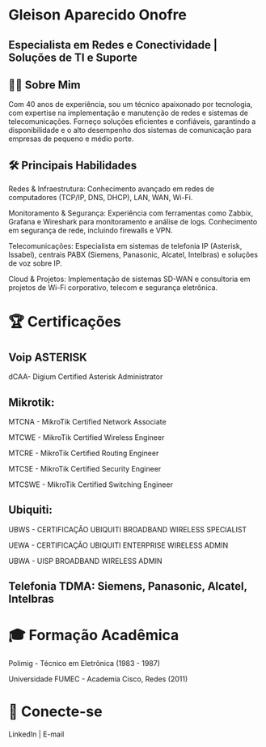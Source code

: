 # Gleison Aparecido Onofre


## **Especialista em Redes e Conectividade | Soluções de TI e Suporte**


## :man_technologist:  Sobre Mim
Com 40 anos de experiência, sou um técnico apaixonado por tecnologia, com expertise na implementação e manutenção de redes e sistemas de telecomunicações. Forneço soluções eficientes e confiáveis, garantindo a disponibilidade e o alto desempenho dos sistemas de comunicação para empresas de pequeno e médio porte.

## :hammer_and_wrench: Principais Habilidades
Redes & Infraestrutura: Conhecimento avançado em redes de computadores (TCP/IP, DNS, DHCP), LAN, WAN, Wi-Fi.

Monitoramento & Segurança: Experiência com ferramentas como Zabbix, Grafana e Wireshark para monitoramento e análise de logs. Conhecimento em segurança de rede, incluindo firewalls e VPN.

Telecomunicações: Especialista em sistemas de telefonia IP (Asterisk, Issabel), centrais PABX (Siemens, Panasonic, Alcatel, Intelbras) e soluções de voz sobre IP.

Cloud & Projetos: Implementação de sistemas SD-WAN e consultoria em projetos de Wi-Fi corporativo, telecom e segurança eletrônica.


# :trophy: Certificações

## Voip ASTERISK 
  dCAA- Digium Certified Asterisk Administrator 

## Mikrotik: 

  MTCNA - MikroTik Certified Network Associate
  
  MTCWE - MikroTik Certified Wireless Engineer
  
  MTCRE - MikroTik Certified Routing Engineer 
  
  MTCSE - MikroTik Certified Security Engineer
  
  MTCSWE - MikroTik Certified Switching Engineer

## Ubiquiti: 

  UBWS - CERTIFICAÇÃO UBIQUITI BROADBAND WIRELESS SPECIALIST
  
  UEWA - CERTIFICAÇÃO UBIQUITI ENTERPRISE WIRELESS ADMIN 
  
  UBWA - UISP BROADBAND WIRELESS ADMIN

## Telefonia TDMA: Siemens, Panasonic, Alcatel, Intelbras

# :mortar_board: Formação Acadêmica
Polimig - Técnico em Eletrônica (1983 - 1987)

Universidade FUMEC - Academia Cisco, Redes (2011)

# :round_pushpin: Conecte-se
LinkedIn | E-mail
